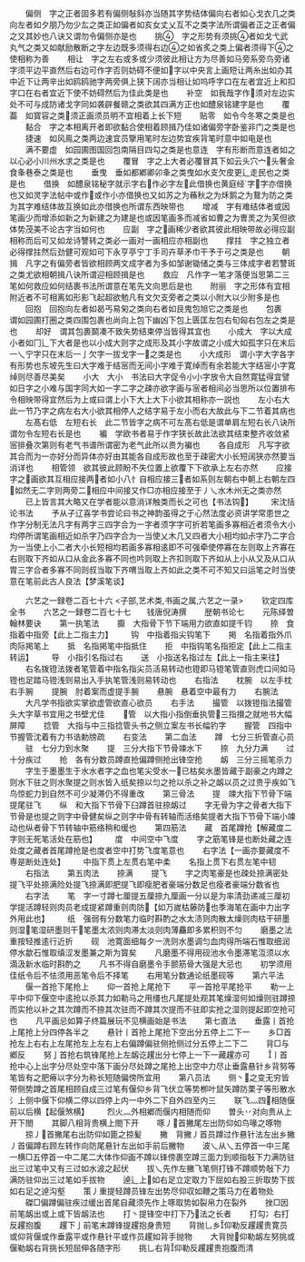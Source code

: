 <!-- { "loadSidebar": true } -->
　　偏侧　字之正者固多若有偏侧敧斜亦当随其字势结体偏向右者如心戈衣几之类向左者如夕朋乃勿少厷之类正如偏者如亥女丈乂互不之类字法所谓偏者正之正者偏之又其妙也八诀又谓勿令偏侧亦是也
　　挑　字之形势有须挑者如戈弋武丸气之类又如献励散断之字左边既多须得右边之如省炙之类上偏者须得下之使相称为善
　　相让　字之左右或多或少须彼此相让方为尽善如马旁系旁鸟旁诸字须平边平直然后右边可作字否则妨碍不便如字以中央言上画短让两糸出如办其中近下让两辛出如鸥鸥驰字两旁俱上狭下阔亦当相让如呜呼字口在左者宜近上和扣字口在右者宜近下使不妨碍然后为佳此类是也
　　补空　如我哉字作须对左边实处不可与成防诸戈字同如袭辟餐赣之类欲其四满方正也如醴泉铭建字是也
　　覆葢　如寳容之类须正画须员明不宜相着上长下短
　　贴零　如令今冬寒之类是也
　　黏合　字之本相离开者即欲黏合使相着顾揖乃佳如诸偏旁字卧鉴非门之类是也
　　捷速　如风鳯之类两边速宜员擥用笔时左边势宜疾背笔时意中如电是也
　　满不要虚　如园圃图国回包南隔目四勾之类是也意连　字有形断而意连者如之以心必小川州水求之类是也
　　覆冒　字之上大者必覆冒其下如云头穴宀头奢金食夆巷泰之类是也
　　垂曳　垂如都鄕卿卯夆之类曳如水支欠皮更辶走民也之类是也
　　借换　如醴泉铭秘字就示字右作必字左此借换也黄庭经字字亦借换也又如灵字法帖中或作或作小亦借换也又如苏之为蘓秋之为秌鹅之为鵞为防之类为其字难结体故互换如此亦借换也所谓东西映带也
　　增减　字有难结体者或因笔画少而增添如新之为新建之为建是也或因笔画多而减省如曹之为曺羙之为芙但欲体势茂美不论古字当如何也
　　应副　字之画稀少者欲其彼此相映带故必得应副相称而后可又如龙诗讐转之类必一画对一画相应亦相副也
　　撑拄　字之独立者必得撑拄然后劲健可观如可下永亨亭宁丁手司卉草矛巾干予于弓之类是也
　　朝揖　凡字之有偏旁者皆欲相顾两文成字者为多如邹谢锄储之类与三体成字者若讐斑之类尤欲相朝揖八诀所谓迎相顾揖是也
　　救应　凡作字一笔才落便当思第二三笔如何救应如何结裹书法所谓意在笔先文向思后是也
　　附丽　字之形体有宜相附近者不可相离如形影飞起超欲勉凡有文欠支旁者之类以小附大以少附多是也
　　回抱　回抱向左者如曷丐易匊之类向右者如艮鬼包旭它之类是也
　　包裹　谓如园圃打圏之类四围包裹也尚向上包下幽凶下包上匮匡左包右旬匈右包左之类是也
　　却好　谓其包裹鬬凑不致失势结束停当皆得其宜也
　　小成大　字以大成小者如冂辶下大者是也以小成大则字之成形及其小字故谓之小成大如孤字只在末后一乀宁字只在末后一亅欠字一拔戈字一之类是也
　　小大成形　谓小字大字各字有形势也东坡先生曰大字难于结宻而无间小字难于寛绰而有余若能大字结宻小字寛绰则尽善尽美矣
　　小大　大小　书法曰大字促令小小字放令大自然寛猛得宜譬如日字之小难与国字同大如一字二字之疎亦欲字画与宻者相间必当思所以位置排布令相映带得宜然后为上或曰谓上小下大上大下小欲其相称亦一説也
　　左小右大　此一节乃字之病左右大小欲其相停人之结字易于左小而右大故此与下二节着其病也
　　左髙右低　左短右长　此二节皆字之病不可左髙右低是谓单肩左短右长八诀所谓勿令左短右长是也
　　褊　学欧书者易于作字狭长故此法欲其结束整齐收敛紧宻排叠次第则有老气书谱所谓密为老气此所以贵为褊也
　　各自成形　凡写字欲其合而为一亦好分而异体亦好由其能各自成形故也至于疎密大小长短阔狭亦然要当消详也
　　相管领　欲其彼此顾盼不失位置上欲覆下下欲承上左右亦然
　　应接　字之画欲其互相应接两者如小八忄自相应接三者如系则左朝右中朝上右朝左四如然无二字则两旁二相应中间接又作□亦相应接至于丿乀水木州无之类亦然
　　已上皆言其大略又在学者能以意消详触类而长之可也【书法钩】
　　宋沈括论书法
　　予从子辽喜学书尝论曰书之神韵虽得之于心然法度必资讲学常患世之作字分制无法凡字有两字三四字合为一字者须字字可折若笔画多寡相近者须令大小均停所谓笔画相近如杀字乃四字合为一当使乂木几又四者大小相均如尗字乃二字合为一当使上小二者大小长短相均若画多寡相逺即不可强牵使停寡在左则取上齐寡在右则取下齐如从口从金此多寡不同也吟则取上齐扣则取下齐如从上小从又及从口从胃三字合者多寡不同则叔当取下齐喟当取上齐如此之类不可不知又曰运笔之时当使意在笔前此古人良法【梦溪笔谈】















　　六艺之一録卷二百七十六
<子部,艺术类,书画之属,六艺之一录>
　　钦定四库全书
　　六艺之一録卷二百七十七　　钱唐倪涛撰
　　歴朝书论七
　　元陈绎曽翰林要诀
　　第一执笔法
　　擫　大指骨下节下端用力欲直如提千钧
　　捺　食指着中指旁【此上二指主力】
　　钩　中指着指尖钩笔下
　　掲　名指着指外爪肉际掲笔上
　　抵　名指掲笔中指抵住
　　拒　中指钩笔名指拒定【此上二指主转运】
　　导　小指引名指过右
　　送　小指送名指过左【此上一指主来往】
　　右名拨镫法拨者笔管着中指名指尖员活易转动也镫即马镫笔管直则虎口间如马镫也足踏马镫浅则易出入手执笔管浅则易转动也
　　右指法
　　枕腕　以左手枕右手腕
　　提腕　肘着案而虚提手腕
　　悬腕　悬着空中最有力
　　右腕法
　　大凡学书指欲实掌欲虚管欲直心欲员
　　右手法
　　撮管　以拨镫指法撮管头大字草书宜用之书壁尤佳
　　管　以大指小指倒垂执管三指攅之就地书大幅屏障
　　捻管　大指与中三指捻管头书之侧立案左书长幅钓字
　　握管　四指中节握管沈着有力书诰勅牓疏
　　右变法
　　第二血法
　　蹲　七分三折管直心员
　　驻　七分力到水聚
　　提　三分大指下节骨竦水下
　　捺　九分力满
　　过　十分疾过
　　抢　各有分数员蹲直抢偏蹲侧抢出锋空抢
　　衂　三分三摇笔杀力
　　字生于墨墨生于水水者字之血也笔尖受水一已枯矣水墨皆藏于副豪之内蹲之则水下驻之则水聚提之则水皆入纸矣捺以匀之抢以杀之补之衂以员之过贵乎疾如飞鸟惊蛇力到自然不可少凝滞仍不得重改
　　第三骨法
　　提　竦大指下节骨下端提尾驻飞
　　纵　和大指下节骨下臼蹲首驻捺衂过
　　字无骨为字之骨者大指下节骨是也提之则字中骨健矣纵之则字中骨有转轴而活络矣提者大指下节骨下端小竦动也纵者骨下节转轴中筋络稍和缓也
　　第四筋法
　　藏　首尾蹲抢【解藏度二字则无死笔活处在筋也】
　　度　中间空中飞度
　　字之筋笔锋是也断处藏之连处度之藏者首尾蹲抢是也度者空中打势飞度笔意也
　　右字法【一画亦要藏度不専是断处连处】
　　中指下贯上左贯右笔中柔
　　名指上贯下右贯左笔中韧
　　右指法
　　第五肉法
　　捺满
　　提飞
　　字之肉笔豪是也疎处捺满密处提飞平处捺满险处提飞捺满即肥提飞即瘦肥者豪端分数足也瘦者豪端分数省也
　　右字法
　　笔　字一寸蹲七厘提五厘捺九厘画一分以是为率清劲递减三厘初学提活蹲轻则肉员老成提紧蹲重则肉防【如万嵗枯藤防也季海笔在画中力出字外用此也】
　　纸　强弱有分数笔力临时斟酌之水太渍则肉散太燥则肉枯干研墨则湿笔湿研墨则干笔墨太浓则肉滞太淡则肉薄麤即多累积则不匀
　　磨墨之法重按轻推逺行近折
　　砚　池寛面细每夕一洗则水墨调匀血肉得所端石惟取细润停水歙石惟取缜涩发墨兼之斯为寳矣
　　凡磨墨不得用砚池水令墨滞笔沍须以水滴汲新水临时斟酌之
　　凡书不得自磨墨令手颤筋骨大强是大忌也
　　初学须用佳纸令后不怯须用恶笔令后不择笔
　　右用笔分数通论纸墨砚等
　　第六平法
　　偃一首抢下尾抢上
　　仰一首抢上尾抢下
　　平一首抢平尾抢平
　　勒一上平中仰下偃空中逺抢以杀其力如勒马之用缰也凡尾提处观其笔燥湿何如燥则驻蹲捺而实抢以补之其次蹲而不捺其次驻而不蹲其次提而不驻即实抢之湿则提起即空抢可也
　　凡平画忌如算子终篇展玩不见横画始是书法
　　第七直法
　　垂露丨首抢上尾抢上分四停各半之
　　悬针丨首抢上尾抢下空出分五停上二下一
　　乡□首抢左上右右上左尾抢左上左右上右偏蹲偏驻侧抢侧过分五停上二下二
　　背□与鄕反
　　努亅首抢右筑锋尾抢上左衂讫趯出分七停上一下一藏趯亦可
　　丨首抢中心上出字分尽处空中落下画分尽处蹲之尾抢上出空中力尽止垂露悬针乡背努等笔皆有之肥瘠以字分为称长短随偏傍所宜用
　　第八员法
　　侧丶之变无穷皆带侧势蹲之首尾相顾自成三过笔有偃仰乡背飞伏立等势栁叶鼠矢蹲防栗子等形散水氵上侧中偃下仰横二停以四停上内一中外二下自外四至内三
　　联飞灬四相随偃前以后横【起偃煞横】
　　烈火灬外相鄕而偃内相随而仰
　　曽头丷对向贵从上开下閤
　　其脚八相背贵横上閤下开
　　啄丿首撇尾左出防仰如鸟喙之啄物
　　掠丿首撇尾右出防仰如篦之掠髪
　　撇　背撇丿首员蹲过作悬针法左出乡撇丿首偏蹲右顾左转作向防尾悬针左出如手前后撇物
　　波乀从乀五停首一中三尾一横□五停首一中二尾二大体作仰画不蹲以锋傍裹空蹲三面力到顺指敧下力满防驻出三过笔中又有三过如水波之起伏
　　拔乀先作左撇飞笔侧打锋不蹲顺势敧下力满防驻仰出三过笔如手拔物
　　逴辶上如右足立定取力下屈如右股三折取势下拔如右足之逴沟壑
　　策丿重提轻蹲员锋左出势尽仰収如鞭之策马力在着物处
　　磔□偏蹲偏驻疾过缓出首尾自藏须先作上啄取势如裂帛力在裂外
　　挫□因前笔衂出或上或下皆衂法也
　　打丶提锋空中打下乃法之长者
　　打勾冫右打反趯抱腹
　　趯下亅前笔末蹲锋提趯抱身贵短
　　背抛乚乡仰勒反趯趯贵寛员或仰背偃或作垂露平或作悬针平或作员趯如背手抛物
　　大背抛仰勒衂左努挑或偃勒衂右背挑长短屈伸各随字形
　　挑乚右背仰勒反趯趯贵抱腹而清
